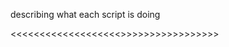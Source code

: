 describing what each script is doing

<<<<<<<<<<<<<<<<<<<<like share and subscribe thanks>>>>>>>>>>>>>>>>>>
